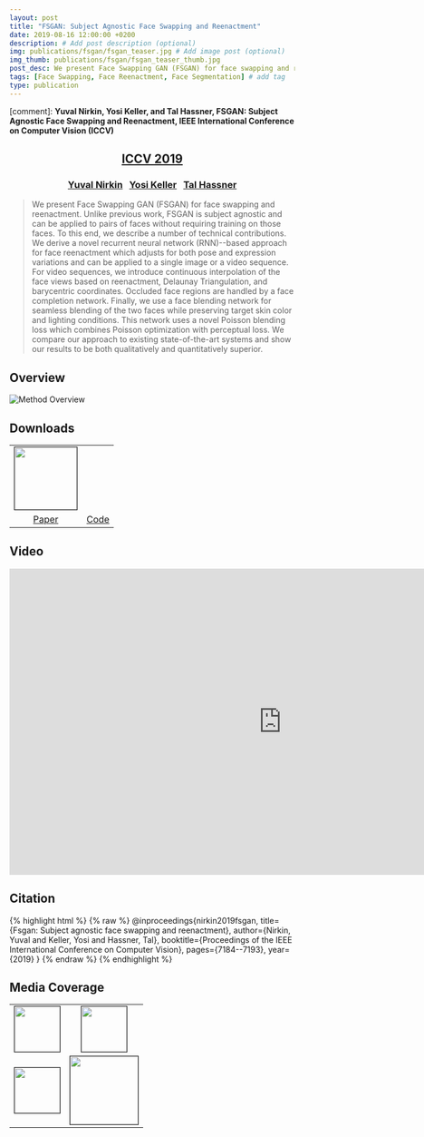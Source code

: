 ```yaml
---
layout: post
title: "FSGAN: Subject Agnostic Face Swapping and Reenactment"
date: 2019-08-16 12:00:00 +0200
description: # Add post description (optional)
img: publications/fsgan/fsgan_teaser.jpg # Add image post (optional)
img_thumb: publications/fsgan/fsgan_teaser_thumb.jpg
post_desc: We present Face Swapping GAN (FSGAN) for face swapping and reenactment. Unlike previous work, FSGAN is subject agnostic and can be applied to pairs of faces without requiring training on those faces. To this end, we describe a number of technical contributions. We derive a novel recurrent neural network (RNN)--based approach for face reenactment which adjusts for both pose and expression variations and can be applied to a single image or a video sequence. For video sequences, we introduce continuous interpolation of the face views based on reenactment, Delaunay Triangulation, and barycentric coordinates. Occluded face regions are handled by a face completion network. Finally, we use a face blending network for seamless blending of the two faces while preserving target skin color and lighting conditions. This network uses a novel Poisson blending loss which combines Poisson optimization with perceptual loss. We compare our approach to existing state-of-the-art systems and show our results to be both qualitatively and quantitatively superior.
tags: [Face Swapping, Face Reenactment, Face Segmentation] # add tag
type: publication
---
```


[comment]: **Yuval Nirkin, Yosi Keller, and Tal Hassner, FSGAN: Subject Agnostic Face Swapping and Reenactment, IEEE International Conference on Computer Vision (ICCV)**
<center><h2><a href="http://iccv2019.thecvf.com/">ICCV 2019</a></h2></center>
<center><h3>
<a href="http://nirkin.com/">Yuval Nirkin</a> &nbsp;
<a href="http://yosi-keller.narod.ru/">Yosi Keller</a> &nbsp;
<a href="https://talhassner.github.io/home/">Tal Hassner</a>
</h3></center>

>We present Face Swapping GAN (FSGAN) for face swapping and reenactment. Unlike previous work, FSGAN is subject agnostic and can be applied to pairs of faces without requiring training on those faces. To this end, we describe a number of technical contributions. We derive a novel recurrent neural network (RNN)--based approach for face reenactment which adjusts for both pose and expression variations and can be applied to a single image or a video sequence. For video sequences, we introduce continuous interpolation of the face views based on reenactment, Delaunay Triangulation, and barycentric coordinates. Occluded face regions are handled by a face completion network. Finally, we use a face blending network for seamless blending of the two faces while preserving target skin color and lighting conditions. This network uses a novel Poisson blending loss which combines Poisson optimization with perceptual loss. We compare our approach to existing state-of-the-art systems and show our results to be both qualitatively and quantitatively superior.

## Overview
![Method Overview]({{site.baseurl}}/assets/img/publications/fsgan/system.jpg)

## Downloads
<table class="download" cellspacing="10" style = "text-align:center; margin-left: auto; margin-right: auto;" border="0">
<tr>
	<td><a href="https://arxiv.org/pdf/1908.05932.pdf"><img style = "height:110px;" src="{{site.baseurl}}/assets/img/publications/fsgan/thumb_paper.jpg" border="1"></a></td>
	<td><a href="http://github.com/{{site.github}}"><i class="fa fa-github" style="font-size:96px;color:black"></i></a></td>
</tr>
<tr>
	<td><a href="https://arxiv.org/pdf/1908.05932.pdf">Paper</a></td>
	<td><a href="http://github.com/{{site.github}}/fsgan">Code</a></td>
</tr>
</table>

## Video
<center><div class="embed-container">
  <iframe
      src="https://www.youtube.com/embed/BsITEVX6hkE"
      width="960"
      height="540"
      frameborder="0"
      allowfullscreen="">
  </iframe>
</div></center>

## Citation
{% highlight html %}
{% raw %}
@inproceedings{nirkin2019fsgan,
  title={Fsgan: Subject agnostic face swapping and reenactment},
  author={Nirkin, Yuval and Keller, Yosi and Hassner, Tal},
  booktitle={Proceedings of the IEEE International Conference on Computer Vision},
  pages={7184--7193},
  year={2019}
}
{% endraw %}
{% endhighlight %}

## Media Coverage
<table class="download" cellspacing="36" style = "text-align:center; margin-left: auto; margin-right: auto;" border="0">
<tr>
	<td><a href="https://www.vice.com/en_us/article/kz4amx/fsgan-program-makes-it-even-easier-to-make-deepfakes"><img style = "height:80px;" src="{{site.baseurl}}/assets/img/publications/fsgan/media/vice_logo.png" border="1"></a></td>
	<td><a href="https://futurism.com/the-byte/system-easy-create-deepfakes"><img style = "height:80px;" src="{{site.baseurl}}/assets/img/publications/fsgan/media/futurism_logo.png" border="1"></a></td>
</tr>
<tr>	
	<td><a href="https://www.ynet.co.il/articles/0,7340,L-5569238,00.html?fbclid=IwAR3TwjTS2w6Do5pUpy8bA02FTTCYx7knroEm29USpFda94lU6v8sEawGDjY	"><img style = "height:80px;" src="{{site.baseurl}}/assets/img/publications/fsgan/media/ynet_logo.png" border="1"></a></td>
	<td><a href="https://www.youtube.com/watch?v=duo-tHbSdMk"><img style = "height:120px;" src="{{site.baseurl}}/assets/img/publications/fsgan/media/two_minute_papers_logo.jpg" border="1"></a></td>
</tr>
</table>
